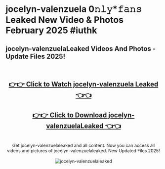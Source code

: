 # jocelyn-valenzuela 0𝚗𝚕𝚢*𝚏𝚊𝚗𝚜 Leaked New Video & Photos February 2025 #iuthk

<h2>jocelyn-valenzuelaLeaked Videos And Photos - Update Files 2025!</h2>
<br>
<div align="center">
<h2><a href="https://mediaupload.pro?title=jocelyn-valenzuela&ref=11F" rel="nofollow">👉👉 Click to Watch jocelyn-valenzuela Leaked 👈👈</a></h2>
<h2><a href="https://mediaupload.pro?title=jocelyn-valenzuela&ref=11F" rel="nofollow">👉👉 Click to Download jocelyn-valenzuelaLeaked 👈👈</a></h2>
<br>
Get jocelyn-valenzuelaleaked and all content. Now you can access all videos and pictures of jocelyn-valenzuelaleaked. New Updated Files 2025!
<br>
<br>
<a href="https://mediaupload.pro?title=jocelyn-valenzuela&ref=11F" rel="nofollow" data-target="animated-image.originalLink"><img src="https://i.ibb.co/Gkj2r4b/banner.png" alt="jocelyn-valenzuelaleaked" style="max-width: 100%; display: inline-block;" data-target="animated-image.originalImage"></a>
</div>
<br>


